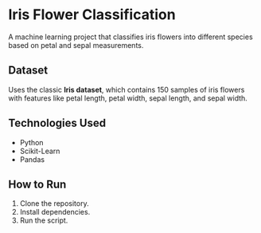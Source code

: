 # Iris Flower Classification  

A machine learning project that classifies iris flowers into different species based on petal and sepal measurements.  

## Dataset  
Uses the classic **Iris dataset**, which contains 150 samples of iris flowers with features like petal length, petal width, sepal length, and sepal width.  

## Technologies Used  
- Python  
- Scikit-Learn  
- Pandas  

## How to Run  
1. Clone the repository.  
2. Install dependencies.
3. Run the script.
